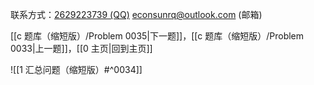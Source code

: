 联系方式：<a href="https://qm.qq.com/q/iA1sKuakak">2629223739 (QQ)</a> <a href="mailto:econsunrq@outlook.com">econsunrq@outlook.com (邮箱)</a>

[[c 题库（缩短版）/Problem 0035|下一题]]，[[c 题库（缩短版）/Problem 0033|上一题]]，[[0 主页|回到主页]]

![[1 汇总问题（缩短版）#^0034]]